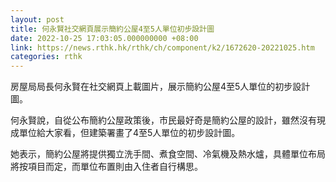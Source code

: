 ```yaml
---
layout: post
title: 何永賢社交網頁展示簡約公屋4至5人單位初步設計圖
date: 2022-10-25 17:03:05.000000000 +08:00
link: https://news.rthk.hk/rthk/ch/component/k2/1672620-20221025.htm
categories: rthk
---
```


房屋局局長何永賢在社交網頁上載圖片，展示簡約公屋4至5人單位的初步設計圖。

何永賢說，自從公布簡約公屋政策後，市民最好奇是簡約公屋的設計，雖然沒有現成單位給大家看，但建築署畫了4至5人單位的初步設計圖。

她表示，簡約公屋將提供獨立洗手間、煮食空間、冷氣機及熱水爐，具體單位布局將按項目而定，而單位布置則由入住者自行構思。
